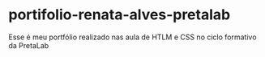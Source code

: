 # portifolio-renata-alves-pretalab
Esse é meu portfólio realizado nas aula de HTLM e CSS no ciclo formativo da PretaLab
